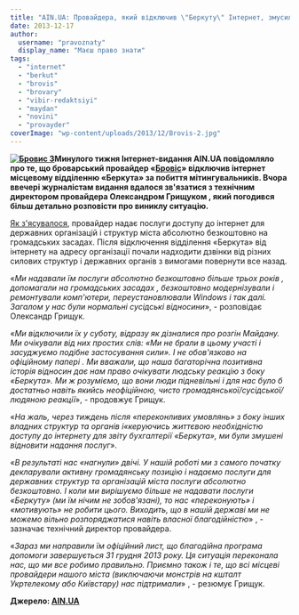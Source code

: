 ```yaml
---
title: "AIN.UA: Провайдера, який відключив \"Беркуту\" Інтернет, змусили відновити безкоштовну послугу"
date: 2013-12-17
author: 
  username: "pravoznaty"
  display_name: "Маєш право знати"
tags: 
  - "internet"
  - "berkut"
  - "brovis"
  - "brovary"
  - "vibir-redaktsiyi"
  - "maydan"
  - "novini"
  - "provayder"
coverImage: "wp-content/uploads/2013/12/Brovis-2.jpg"
---
```


**[![Бровис 3](https://mpz.brovary.org/wp-content/uploads/2013/12/Brovis-3.jpg)](https://mpz.brovary.org/wp-content/uploads/2013/12/Brovis-3.jpg)Минулого тижня Інтернет-видання AIN.UA повідомляло про те, що броварський провайдер «[Бровіс](http://brovis.net.ua/)» відключив інтернет місцевому відділенню «Беркута» за побиття мітингувальників. Вчора ввечері журналістам **видання** вдалося зв'язатися з технічним директором провайдера Олександром Грищуком , який погодився більш детально розповісти про виниклу ситуацію.**

[Як з'ясувалося](http://ain.ua/2013/12/17/505774 ), провайдер надає послуги доступу до інтернет для державних організацій і структур міста абсолютно безкоштовно на громадських засадах. Після відключення відділення «Беркута» від інтернету на адресу організації почали надходити дзвінки від різних силових структур і державних органів з вимогами повернути все назад.

«_Ми надавали їм послуги абсолютно безкоштовно більше трьох років , допомагали на громадських засадах , безкоштовно модернізували і ремонтували комп'ютери, переустановлювали Windows і так далі. Загалом у нас були нормальні сусідські відносини_», - розповідає Олександр Грищук.

«_Ми відключили їх у суботу, відразу як дізналися про розгін Майдану. Ми очікували від них простих слів: «Ми не брали в цьому участі і засуджуємо подібне застосування сили». І не обов'язково на офіційному папері . Ми вважали, що наша багаторічна позитивна історія відносин дає нам право очікувати людську реакцію з боку «Беркута». Ми ж розуміємо, що вони люди підневільні і для нас було б достатньо навіть якийсь неофіційною, чисто громадянської/сусідської/людяною реакції_», - продовжує Грищук.

«_На жаль, через тиждень після «переконливих умовлянь» з боку інших владних структур та органів і«керуючись життєвою необхідністю доступу до інтернету для звіту бухгалтерії «Беркута», ми були змушені відновити надання послуг_».

«_В результаті нас «нагнули» двічі. У нашій роботі ми з самого початку декларували активну громадянську позицію і надаємо послуги для державних структур та організацій міста послуги абсолютно безкоштовно. І коли ми вирішуємо більше не надавати послуги «Беркуту» (ми їм нічим не зобов'язані), то нас «переконують» і «мотивують» не робити цього. Виходить, що в нашій державі ми не можемо вільно розпоряджатися навіть власної благодійністю_» , - зазначає технічний директор провайдера.

«_Зараз ми направили їм офіційний лист, що благодійна програма допомоги завершується 31 грудня 2013 року. Ця ситуація переконала нас, що ми все робимо правильно. Приємно також і те, що всі місцеві провайдери нашого міста (виключаючи монстрів на кшталт Укртелекому або Київстару) нас підтримали_» , - резюмує Грищук.

**Джерело: [AIN.UA](http://ain.ua/2013/12/17/505774 )**
